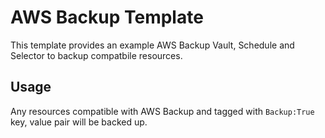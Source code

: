 # AWS Backup Template

This template provides an example AWS Backup Vault, Schedule and Selector to backup compatbile resources.

## Usage

Any resources compatible with AWS Backup and tagged with `Backup:True` key, value pair will be backed up.
